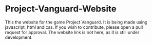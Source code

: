 # Project-Vanguard-Website
This the website for the game Project Vanguard. It is being made using javascript, html and css. 
If you wish to contribute, please open a pull request for approval. 
The website link is not here, as it is still under development. 
